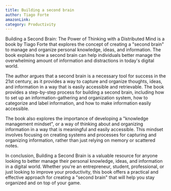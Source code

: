 ```yaml
---
title: Building a second brain
author: Tiago Forte
amazonLink:
category: Productivity
---
```


Building a Second Brain: The Power of Thinking with a Distributed Mind is a book by Tiago Forte that explores the concept of creating a "second brain" to manage and organize personal knowledge, ideas, and information. The book explains how a second brain can help individuals better manage the overwhelming amount of information and distractions in today's digital world.

The author argues that a second brain is a necessary tool for success in the 21st century, as it provides a way to capture and organize thoughts, ideas, and information in a way that is easily accessible and retrievable. The book provides a step-by-step process for building a second brain, including how to set up an information-gathering and organization system, how to categorize and label information, and how to make information easily accessible.

The book also explores the importance of developing a "knowledge management mindset", or a way of thinking about and organizing information in a way that is meaningful and easily accessible. This mindset involves focusing on creating systems and processes for capturing and organizing information, rather than just relying on memory or scattered notes.

In conclusion, Building a Second Brain is a valuable resource for anyone looking to better manage their personal knowledge, ideas, and information in a digital world. Whether you're an entrepreneur, student, professional, or just looking to improve your productivity, this book offers a practical and effective approach for creating a "second brain" that will help you stay organized and on top of your game.
